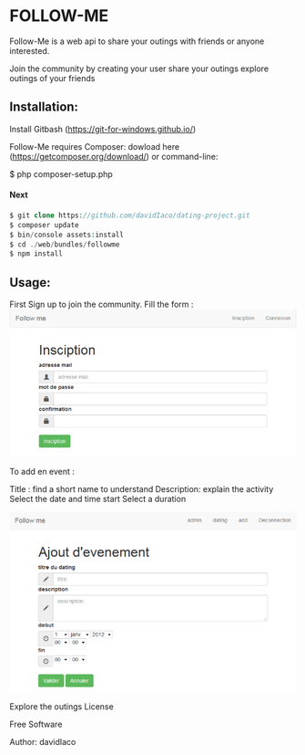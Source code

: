 # FOLLOW-ME

Follow-Me is a web api to share your outings with friends or anyone interested.

Join the community by creating your user
share your outings
explore outings of your friends

## Installation:

Install Gitbash (https://git-for-windows.github.io/)

Follow-Me requires Composer: dowload here (https://getcomposer.org/download/) or command-line:

$ php composer-setup.php

#### Next

```php
$ git clone https://github.com/davidIaco/dating-project.git
$ composer update 
$ bin/console assets:install 
$ cd ./web/bundles/followme 
$ npm install
```
## Usage:

First Sign up to join the community. Fill the form :
![](https://github.com/davidIaco/dating-project/blob/master/resources/Sign%20up.png)

To add en event :

Title : find a short name to understand
Description: explain the activity
Select the date and time start
Select a duration




![](https://github.com/davidIaco/dating-project/blob/master/resources/Add.png)

Explore the outings License

Free Software

Author: davidIaco
